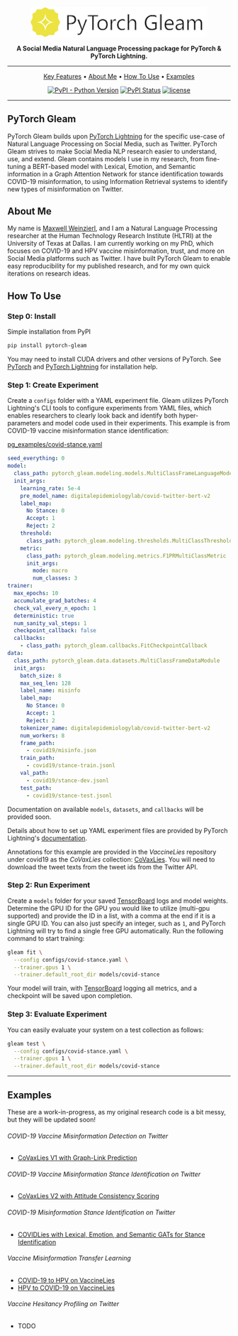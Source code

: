 <div align="center">

<img src="docs/images/banner.png?raw=true" width="400px">

**A Social Media Natural Language Processing package for PyTorch & PyTorch Lightning.**

______________________________________________________________________

<p align="center">
  <a href="#pytorch-gleam">Key Features</a> •
  <a href="#about-me">About Me</a> •
  <a href="#how-to-use">How To Use</a> •
  <a href="#examples">Examples</a>
</p>

[![PyPI - Python Version](https://img.shields.io/pypi/pyversions/pytorch-gleam)](https://pypi.org/project/pytorch-gleam/)
[![PyPI Status](https://badge.fury.io/py/pytorch-gleam.svg)](https://badge.fury.io/py/pytorch-gleam)
[![license](https://img.shields.io/badge/License-Apache%202.0-blue.svg)](https://github.com/Supermaxman/pytorch-gleam/blob/master/LICENSE.txt)

</div>

______________________________________________________________________

## PyTorch Gleam

PyTorch Gleam builds upon [PyTorch Lightning](https://github.com/PyTorchLightning/pytorch-lightning)
for the specific use-case of Natural Language Processing on Social Media, such as Twitter.
PyTorch Gleam strives to make Social Media NLP research easier to understand, use, and extend.
Gleam contains models I use in my research, from fine-tuning a BERT-based model with Lexical, Emotion, and Semantic
information in a Graph Attention Network for stance identification towards COVID-19 misinformation, to
using Information Retrieval systems to identify new types of misinformation on Twitter.

## About Me

My name is [Maxwell Weinzierl](https://personal.utdallas.edu/~maxwell.weinzierl/), and I am a
Natural Language Processing researcher at the Human Technology Research Institute (HLTRI) at the
University of Texas at Dallas. I am currently working on my PhD, which focuses on COVID-19 and
HPV vaccine misinformation, trust, and more on Social Media platforms such as Twitter. I have built
PyTorch Gleam to enable easy reproducibility for my published research, and for my own quick
iterations on research ideas.

## How To Use

### Step 0: Install

Simple installation from PyPI

```bash
pip install pytorch-gleam
```

You may need to install CUDA drivers and other versions of PyTorch.
See [PyTorch](https://pytorch.org/get-started/locally/) and
[PyTorch Lightning](https://github.com/PyTorchLightning/pytorch-lightning#how-to-use)
for installation help.

### Step 1: Create Experiment

Create a `configs` folder with a YAML experiment file. Gleam utilizes PyTorch Lightning's CLI tools
to configure experiments from YAML files, which enables researchers to clearly look back
and identify both hyper-parameters and model code used in their experiments.
This example is from COVID-19 vaccine misinformation stance identification:

[pg_examples/covid-stance.yaml](https://github.com/Supermaxman/pytorch-gleam/tree/master/pg_examples)

```yaml
seed_everything: 0
model:
  class_path: pytorch_gleam.modeling.models.MultiClassFrameLanguageModel
  init_args:
    learning_rate: 5e-4
    pre_model_name: digitalepidemiologylab/covid-twitter-bert-v2
    label_map:
      No Stance: 0
      Accept: 1
      Reject: 2
    threshold:
      class_path: pytorch_gleam.modeling.thresholds.MultiClassThresholdModule
    metric:
      class_path: pytorch_gleam.modeling.metrics.F1PRMultiClassMetric
      init_args:
        mode: macro
        num_classes: 3
trainer:
  max_epochs: 10
  accumulate_grad_batches: 4
  check_val_every_n_epoch: 1
  deterministic: true
  num_sanity_val_steps: 1
  checkpoint_callback: false
  callbacks:
    - class_path: pytorch_gleam.callbacks.FitCheckpointCallback
data:
  class_path: pytorch_gleam.data.datasets.MultiClassFrameDataModule
  init_args:
    batch_size: 8
    max_seq_len: 128
    label_name: misinfo
    label_map:
      No Stance: 0
      Accept: 1
      Reject: 2
    tokenizer_name: digitalepidemiologylab/covid-twitter-bert-v2
    num_workers: 8
    frame_path:
      - covid19/misinfo.json
    train_path:
      - covid19/stance-train.jsonl
    val_path:
      - covid19/stance-dev.jsonl
    test_path:
      - covid19/stance-test.jsonl
```

Documentation on available `models`, `datasets`, and `callbacks`
will be provided soon.

Details about how to set up YAML experiment files are provided by
PyTorch Lightning's [documentation](https://pytorch-lightning.readthedocs.io/en/stable/common/lightning_cli.html).

Annotations for this example are provided in the *VaccineLies* repository under covid19 as the *CoVaxLies* collection:
[CoVaxLies](https://github.com/Supermaxman/vaccine-lies/tree/master/covid19).
You will need to download the tweet texts from the tweet ids from the Twitter API.

### Step 2: Run Experiment

Create a `models` folder for your saved [TensorBoard](https://www.tensorflow.org/tensorboard) logs and model weights.
Determine the GPU ID for the GPU you would like to utilize (multi-gpu supported) and provide the ID in a list, with
a comma at the end if it is a single GPU ID. You can also just specify an integer, such as `1`, and PyTorch Lightning
will try to find a single free GPU automatically.
Run the following command to start training:

```bash
gleam fit \
  --config configs/covid-stance.yaml \
  --trainer.gpus 1 \
  --trainer.default_root_dir models/covid-stance
```

Your model will train, with [TensorBoard](https://www.tensorflow.org/tensorboard) logging all metrics, and a checkpoint will be saved upon completion.

### Step 3: Evaluate Experiment

You can easily evaluate your system on a test collection as follows:

```bash
gleam test \
  --config configs/covid-stance.yaml \
  --trainer.gpus 1 \
  --trainer.default_root_dir models/covid-stance
```

______________________________________________________________________

## Examples

These are a work-in-progress, as my original research code is a bit messy, but they will be updated soon!

###### COVID-19 Vaccine Misinformation Detection on Twitter

- [CoVaxLies V1 with Graph-Link Prediction](<>)

###### COVID-19 Vaccine Misinformation Stance Identification on Twitter

- [CoVaxLies V2 with Attitude Consistency Scoring](<>)

###### COVID-19 Misinformation Stance Identification on Twitter

- [COVIDLies with Lexical, Emotion, and Semantic GATs for Stance Identification](<>)

###### Vaccine Misinformation Transfer Learning

- [COVID-19 to HPV on VaccineLies](<>)
- [HPV to COVID-19 on VaccineLies](<>)

###### Vaccine Hesitancy Profiling on Twitter

- TODO
